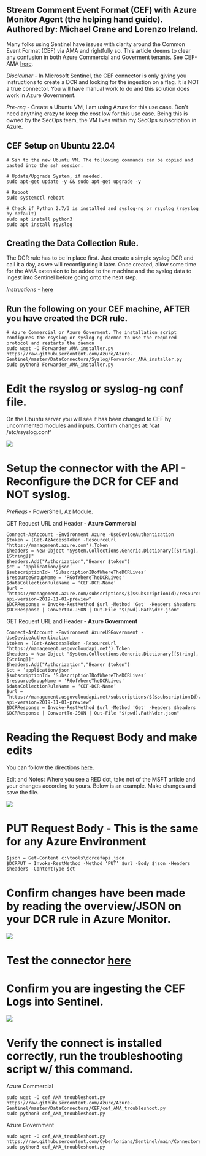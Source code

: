 ## Stream Comment Event Format (CEF) with Azure Monitor Agent (the helping hand guide). Authored by: Michael Crane and Lorenzo Ireland. ##

Many folks using Sentinel have issues with clarity around the Common Event Format (CEF) via AMA and rightfully so. This article deems to clear any confusion in both Azure Commercial and Goverment tenants. See CEF-AMA [here](https://learn.microsoft.com/en-us/azure/sentinel/connect-cef-ama).

*Disclaimer* - In Microsoft Sentinel, the CEF connector is only giving you instructions to create a DCR and looking for the ingestion on a flag. It is NOT a true connector. You will have manual work to do and this solution does work in Azure Government. 

*Pre-req* - Create a Ubuntu VM, I am using Azure for this use case. Don't need anything crazy to keep the cost low for this use case. Being this is owned by the SecOps team, the VM lives within my SecOps subscription in Azure.

## CEF Setup on Ubuntu 22.04

```
# Ssh to the new Ubuntu VM. The following commands can be copied and pasted into the ssh session.

# Update/Upgrade System, if needed.
sudo apt-get update -y && sudo apt-get upgrade -y

# Reboot
sudo systemctl reboot

# Check if Python 2.7/3 is installed and syslog-ng or rsyslog (rsyslog by default) 
sudo apt install python3
sudo apt install rsyslog

```

## Creating the Data Collection Rule.

The DCR rule has to be in place first. Just create a simple syslog DCR and call it a day, as we will reconfiguring it later. Once created, allow some time for the AMA extension to be added to the machine and the syslog data to ingest into Sentinel before going onto the next step. 

*Instructions* - [here](https://learn.microsoft.com/en-us/azure/sentinel/forward-syslog-monitor-agent)

## Run the following on your CEF machine, AFTER you have created the DCR rule. 

```
# Azure Commercial or Azure Goverment. The installation script configures the rsyslog or syslog-ng daemon to use the required protocol and restarts the daemon
sudo wget -O Forwarder_AMA_installer.py https://raw.githubusercontent.com/Azure/Azure-Sentinel/master/DataConnectors/Syslog/Forwarder_AMA_installer.py
sudo python3 Forwarder_AMA_installer.py 

```
# Edit the rsyslog or syslog-ng conf file. 
On the Ubuntu server you will see it has been changed to CEF by uncommented modules and inputs. Confirm changes at: 'cat /etc/rsyslog.conf'

![](https://github.com/Cyberlorians/uploadedimages/blob/main/cefmagrsyslog.png)

# Setup the connector with the API - Reconfigure the DCR for CEF and NOT syslog. 

*PreReqs* - PowerShell, Az Module.

GET Request URL and Header - **Azure Commercial** 
 
```
Connect-AzAccount -Environment Azure -UseDeviceAuthentication
$token = (Get-AzAccessToken -ResourceUrl 'https://management.azure.com').Token
$headers = New-Object "System.Collections.Generic.Dictionary[[String],[String]]"
$headers.Add("Authorization","Bearer $token")
$ct = ‘application/json’
$subscriptionId= ‘SubscriptionIDofWhereTheDCRLives’
$resourceGroupName = 'RGofWhereTheDCRLives'
$dataCollectionRuleName = ‘CEF-DCR-Name’
$url = “https://management.azure.com/subscriptions/$($subscriptionId)/resourceGroups/$($resourceGroupName)/providers/Microsoft.Insights/dataCollectionRules/$($dataCollectionRuleName)?api-version=2019-11-01-preview”
$DCRResponse = Invoke-RestMethod $url -Method 'Get' -Headers $headers
$DCRResponse | ConvertTo-JSON | Out-File "$(pwd).Path\dcr.json"
```

GET Request URL and Header - **Azure Government**  

```
Connect-AzAccount -Environment AzureUSGovernment -UseDeviceAuthentication
$token = (Get-AzAccessToken -ResourceUrl 'https://management.usgovcloudapi.net').Token
$headers = New-Object "System.Collections.Generic.Dictionary[[String],[String]]"
$headers.Add("Authorization","Bearer $token")
$ct = ‘application/json’
$subscriptionId= ‘SubscriptionIDofWhereTheDCRLives’
$resourceGroupName = 'RGofWhereTheDCRLives'
$dataCollectionRuleName = ‘CEF-DCR-Name’
$url = “https://management.usgovcloudapi.net/subscriptions/$($subscriptionId)/resourceGroups/$($resourceGroupName)/providers/Microsoft.Insights/dataCollectionRules/$($dataCollectionRuleName)?api-version=2019-11-01-preview”
$DCRResponse = Invoke-RestMethod $url -Method 'Get' -Headers $headers
$DCRResponse | ConvertTo-JSON | Out-File "$(pwd).Path\dcr.json"
```
# Reading the Request Body and make edits

You can follow the directions [here](https://learn.microsoft.com/en-us/azure/sentinel/connect-cef-ama#request-body). 

Edit and Notes: Where you see a RED dot, take not of the MSFT article and your changes according to yours. Below is an example. Make changes and save the file.

![](https://github.com/Cyberlorians/uploadedimages/blob/main/cefdcredit.png)

# PUT Request Body - **This is the same for any Azure Environment**

```
$json = Get-Content c:\tools\dcrcefapi.json
$DCRPUT = Invoke-RestMethod -Method ‘PUT’ $url -Body $json -Headers $headers -ContentType $ct
```

# Confirm changes have been made by reading the overview/JSON on your DCR rule in Azure Monitor.

![](https://github.com/Cyberlorians/uploadedimages/blob/main/CEFcompleteDCR.png)

# Test the connector [here](https://learn.microsoft.com/en-us/azure/sentinel/connect-cef-ama#test-the-connector)

# Confirm you are ingesting the CEF Logs into Sentinel.

![](https://github.com/Cyberlorians/uploadedimages/blob/main/SentinelCEFProof.png)

# Verify the connect is installed correctly, run the troubleshooting script w/ this command.

Azure Commercial
```
sudo wget -O cef_AMA_troubleshoot.py https://raw.githubusercontent.com/Azure/Azure-Sentinel/master/DataConnectors/CEF/cef_AMA_troubleshoot.py
sudo python3 cef_AMA_troubleshoot.py
```

Azure Government
```
sudo wget -O cef_AMA_troubleshoot.py https://raw.githubusercontent.com/Cyberlorians/Sentinel/main/Connectors/CEF/cef_AMA_troubleshoot.py
sudo python3 cef_AMA_troubleshoot.py
```








